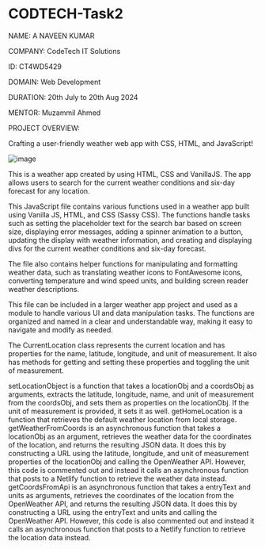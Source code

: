 # CODTECH-Task2

NAME: A NAVEEN KUMAR

COMPANY: CodeTech IT Solutions

ID: CT4WD5429

DOMAIN: Web Development

DURATION: 20th July to 20th Aug 2024

MENTOR: Muzammil Ahmed

PROJECT OVERVIEW:

Crafting a user-friendly weather web app with CSS, HTML, and JavaScript!

![image]()

This is a weather app created by using HTML, CSS and VanillaJS. The app allows users to search for the current weather conditions and six-day forecast for any location.

This JavaScript file contains various functions used in a weather app built using Vanilla JS, HTML, and CSS (Sassy CSS).
The functions handle tasks such as setting the placeholder text for the search bar based on screen size, displaying error messages, adding a spinner animation to a button, updating the display with weather information, and creating and displaying divs for the current weather conditions and six-day forecast.

The file also contains helper functions for manipulating and formatting weather data, such as translating weather icons to FontAwesome icons, converting temperature and wind speed units, and building screen reader weather descriptions.

This file can be included in a larger weather app project and used as a module to handle various UI and data manipulation tasks. The functions are organized and named in a clear and understandable way, making it easy to navigate and modify as needed.

The CurrentLocation class represents the current location and has properties for the name, latitude, longitude, and unit of measurement. It also has methods for getting and setting these properties and toggling the unit of measurement.

setLocationObject is a function that takes a locationObj and a coordsObj as arguments, extracts the latitude, longitude, name, and unit of measurement from the coordsObj, and sets them as properties on the locationObj. If the unit of measurement is provided, it sets it as well.
getHomeLocation is a function that retrieves the default weather location from local storage.
getWeatherFromCoords is an asynchronous function that takes a locationObj as an argument, retrieves the weather data for the coordinates of the location, and returns the resulting JSON data. It does this by constructing a URL using the latitude, longitude, and unit of measurement properties of the locationObj and calling the OpenWeather API. However, this code is commented out and instead it calls an asynchronous function that posts to a Netlify function to retrieve the weather data instead.
getCoordsFromApi is an asynchronous function that takes a entryText and units as arguments, retrieves the coordinates of the location from the OpenWeather API, and returns the resulting JSON data. It does this by constructing a URL using the entryText and units and calling the OpenWeather API. However, this code is also commented out and instead it calls an asynchronous function that posts to a Netlify function to retrieve the location data instead.
